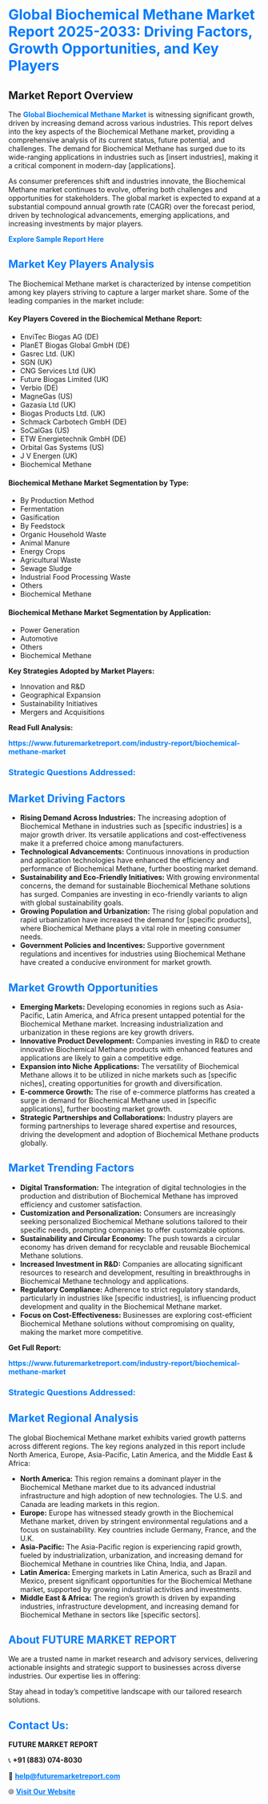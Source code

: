 <h1 style="color: #007BFF;">Global Biochemical Methane Market Report 2025-2033: Driving Factors, Growth Opportunities, and Key Players</h1>

<section id="overview">
<h2>Market Report Overview</h2>
<p>The <a href="https://www.futuremarketreport.com/industry-report/biochemical-methane-market" style="color: #007BFF; text-decoration: none;"><strong>Global Biochemical Methane Market</strong></a> is witnessing significant growth, driven by increasing demand across various industries. This report delves into the key aspects of the Biochemical Methane market, providing a comprehensive analysis of its current status, future potential, and challenges. The demand for Biochemical Methane has surged due to its wide-ranging applications in industries such as [insert industries], making it a critical component in modern-day [applications].</p>
<p>As consumer preferences shift and industries innovate, the Biochemical Methane market continues to evolve, offering both challenges and opportunities for stakeholders. The global market is expected to expand at a substantial compound annual growth rate (CAGR) over the forecast period, driven by technological advancements, emerging applications, and increasing investments by major players.</p>
</section>

<section id="overview">
<p><a href="https://www.futuremarketreport.com/request-sample/reportId=57592" style="color: #007BFF; text-decoration: none;"><strong>Explore Sample Report Here</strong></a></p>
</section>

<section id="key-players">
<h2 style="color: #007BFF;">Market Key Players Analysis</h2>
<p>The Biochemical Methane market is characterized by intense competition among key players striving to capture a larger market share. Some of the leading companies in the market include:</p>
<h4>Key Players Covered in the Biochemical Methane Report:</h4>
<ul><li>EnviTec Biogas AG (DE)</li><li>PlanET Biogas Global GmbH (DE)</li><li>Gasrec Ltd. (UK)</li><li>SGN (UK)</li><li>CNG Services Ltd (UK)</li><li>Future Biogas Limited (UK)</li><li>Verbio (DE)</li><li>MagneGas (US)</li><li>Gazasia Ltd (UK)</li><li>Biogas Products Ltd. (UK)</li><li>Schmack Carbotech GmbH (DE)</li><li>SoCalGas (US)</li><li>ETW Energietechnik GmbH (DE)</li><li>Orbital Gas Systems (US)</li><li>J V Energen (UK)</li><li>Biochemical Methane</li></ul>
<h4>Biochemical Methane Market Segmentation by Type:</h4>
<ul><li>By Production Method</li><li>Fermentation</li><li>Gasification</li><li>By Feedstock</li><li>Organic Household Waste</li><li>Animal Manure</li><li>Energy Crops</li><li>Agricultural Waste</li><li>Sewage Sludge</li><li>Industrial Food Processing Waste</li><li>Others</li><li>Biochemical Methane</li></ul>

<h4>Biochemical Methane Market Segmentation by Application:</h4>
<ul><li>Power Generation</li><li>Automotive</li><li>Others</li><li>Biochemical Methane</li></ul>
<p><strong>Key Strategies Adopted by Market Players:</strong></p>
<ul>
<li>Innovation and R&D</li>
<li>Geographical Expansion</li>
<li>Sustainability Initiatives</li>
<li>Mergers and Acquisitions</li>
</ul>
</section>

<section>
<p><strong>Read Full Analysis: </strong></p><a href="https://www.futuremarketreport.com/industry-report/biochemical-methane-market" style="color: #007BFF; text-decoration: none;"><strong>https://www.futuremarketreport.com/industry-report/biochemical-methane-market</strong></a>
<h3 style="color: #007BFF;">Strategic Questions Addressed:</h3>
</section>

<section id="driving-factors">
<h2 style="color: #007BFF;">Market Driving Factors</h2>
<ul>
<li><strong>Rising Demand Across Industries:</strong> The increasing adoption of Biochemical Methane in industries such as [specific industries] is a major growth driver. Its versatile applications and cost-effectiveness make it a preferred choice among manufacturers.</li>
<li><strong>Technological Advancements:</strong> Continuous innovations in production and application technologies have enhanced the efficiency and performance of Biochemical Methane, further boosting market demand.</li>
<li><strong>Sustainability and Eco-Friendly Initiatives:</strong> With growing environmental concerns, the demand for sustainable Biochemical Methane solutions has surged. Companies are investing in eco-friendly variants to align with global sustainability goals.</li>
<li><strong>Growing Population and Urbanization:</strong> The rising global population and rapid urbanization have increased the demand for [specific products], where Biochemical Methane plays a vital role in meeting consumer needs.</li>
<li><strong>Government Policies and Incentives:</strong> Supportive government regulations and incentives for industries using Biochemical Methane have created a conducive environment for market growth.</li>
</ul>
</section>

<section id="growth-opportunities">
<h2 style="color: #007BFF;">Market Growth Opportunities</h2>
<ul>
<li><strong>Emerging Markets:</strong> Developing economies in regions such as Asia-Pacific, Latin America, and Africa present untapped potential for the Biochemical Methane market. Increasing industrialization and urbanization in these regions are key growth drivers.</li>
<li><strong>Innovative Product Development:</strong> Companies investing in R&D to create innovative Biochemical Methane products with enhanced features and applications are likely to gain a competitive edge.</li>
<li><strong>Expansion into Niche Applications:</strong> The versatility of Biochemical Methane allows it to be utilized in niche markets such as [specific niches], creating opportunities for growth and diversification.</li>
<li><strong>E-commerce Growth:</strong> The rise of e-commerce platforms has created a surge in demand for Biochemical Methane used in [specific applications], further boosting market growth.</li>
<li><strong>Strategic Partnerships and Collaborations:</strong> Industry players are forming partnerships to leverage shared expertise and resources, driving the development and adoption of Biochemical Methane products globally.</li>
</ul>
</section>

<section id="trending-factors">
<h2 style="color: #007BFF;">Market Trending Factors</h2>
<ul>
<li><strong>Digital Transformation:</strong> The integration of digital technologies in the production and distribution of Biochemical Methane has improved efficiency and customer satisfaction.</li>
<li><strong>Customization and Personalization:</strong> Consumers are increasingly seeking personalized Biochemical Methane solutions tailored to their specific needs, prompting companies to offer customizable options.</li>
<li><strong>Sustainability and Circular Economy:</strong> The push towards a circular economy has driven demand for recyclable and reusable Biochemical Methane solutions.</li>
<li><strong>Increased Investment in R&D:</strong> Companies are allocating significant resources to research and development, resulting in breakthroughs in Biochemical Methane technology and applications.</li>
<li><strong>Regulatory Compliance:</strong> Adherence to strict regulatory standards, particularly in industries like [specific industries], is influencing product development and quality in the Biochemical Methane market.</li>
<li><strong>Focus on Cost-Effectiveness:</strong> Businesses are exploring cost-efficient Biochemical Methane solutions without compromising on quality, making the market more competitive.</li>
</ul>
</section>

<section>
<p><strong>Get Full Report: </strong></p><a href="https://www.futuremarketreport.com/industry-report/biochemical-methane-market" style="color: #007BFF; text-decoration: none;"><strong>https://www.futuremarketreport.com/industry-report/biochemical-methane-market</strong></a>
<h3 style="color: #007BFF;">Strategic Questions Addressed:</h3>
</section>


<section id="regional-analysis">
<h2 style="color: #007BFF;">Market Regional Analysis</h2>
<p>The global Biochemical Methane market exhibits varied growth patterns across different regions. The key regions analyzed in this report include North America, Europe, Asia-Pacific, Latin America, and the Middle East & Africa:</p>
<ul>
<li><strong>North America:</strong> This region remains a dominant player in the Biochemical Methane market due to its advanced industrial infrastructure and high adoption of new technologies. The U.S. and Canada are leading markets in this region.</li>
<li><strong>Europe:</strong> Europe has witnessed steady growth in the Biochemical Methane market, driven by stringent environmental regulations and a focus on sustainability. Key countries include Germany, France, and the U.K.</li>
<li><strong>Asia-Pacific:</strong> The Asia-Pacific region is experiencing rapid growth, fueled by industrialization, urbanization, and increasing demand for Biochemical Methane in countries like China, India, and Japan.</li>
<li><strong>Latin America:</strong> Emerging markets in Latin America, such as Brazil and Mexico, present significant opportunities for the Biochemical Methane market, supported by growing industrial activities and investments.</li>
<li><strong>Middle East & Africa:</strong> The region’s growth is driven by expanding industries, infrastructure development, and increasing demand for Biochemical Methane in sectors like [specific sectors].</li>
</ul>
</section>

<footer>
<h2 style="color: #007BFF;">About FUTURE MARKET REPORT</h2>
<p>We are a trusted name in market research and advisory services, delivering actionable insights and strategic support to businesses across diverse industries. Our expertise lies in offering:</p>

<p>Stay ahead in today’s competitive landscape with our tailored research solutions.</p>

<h2 style="color: #007BFF;">Contact Us:</h2>
<p><strong>FUTURE MARKET REPORT</strong></p>
<p>📞 <strong>+91 (883) 074-8030</strong></p>
<p>📧 <strong><a href="mailto:help@futuremarketreport.com" style="color: #007BFF;">help@futuremarketreport.com</a></strong></p>
<p>🌐 <strong><a href="https://www.futuremarketreport.com/" style="color: #007BFF;">Visit Our Website</a></strong></p>
</footer>
